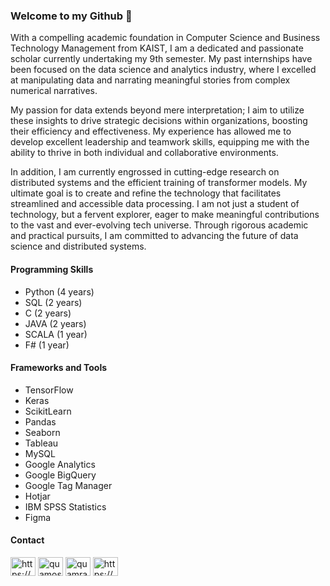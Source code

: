### Welcome to my Github 👋

With a compelling academic foundation in Computer Science and Business Technology Management from KAIST, I am a dedicated and passionate scholar currently undertaking my 9th semester. My past internships have been focused on the data science and analytics industry, where I excelled at manipulating data and narrating meaningful stories from complex numerical narratives. 

My passion for data extends beyond mere interpretation; I aim to utilize these insights to drive strategic decisions within organizations, boosting their efficiency and effectiveness. My experience has allowed me to develop excellent leadership and teamwork skills, equipping me with the ability to thrive in both individual and collaborative environments.

In addition, I am currently engrossed in cutting-edge research on distributed systems and the efficient training of transformer models. My ultimate goal is to create and refine the technology that facilitates streamlined and accessible data processing. I am not just a student of technology, but a fervent explorer, eager to make meaningful contributions to the vast and ever-evolving tech universe. Through rigorous academic and practical pursuits, I am committed to advancing the future of data science and distributed systems.


#### Programming Skills
- Python (4 years)
- SQL (2 years)
- C (2 years)
- JAVA (2 years)
- SCALA (1 year)
- F# (1 year)

#### Frameworks and Tools
- TensorFlow
- Keras
- ScikitLearn
- Pandas
- Seaborn
- Tableau
- MySQL
- Google Analytics
- Google BigQuery
- Google Tag Manager
- Hotjar
- IBM SPSS Statistics
- Figma

#### Contact
<a href="https://www.linkedin.com/in/h-m-quamran-hasan/" target="blank"><img align="center" src="https://raw.githubusercontent.com/rahuldkjain/github-profile-readme-generator/master/src/images/icons/Social/linked-in-alt.svg" alt="https://www.linkedin.com/in/h-m-quamran-hasan/" height="30" width="40" /></a>
<a href="https://www.kaggle.com/quamos" target="blank"><img align="center" src="https://raw.githubusercontent.com/rahuldkjain/github-profile-readme-generator/master/src/images/icons/Social/kaggle.svg" alt="quamos" height="30" width="40" /></a>
<a href="https://www.instagram.com/quamran_hasan/" target="blank"><img align="center" src="https://raw.githubusercontent.com/rahuldkjain/github-profile-readme-generator/master/src/images/icons/Social/instagram.svg" alt="quamran_hasan" height="30" width="40" /></a>
<a href="https://www.facebook.com/i.am.quamtastic" target="blank"><img align="center" src="https://raw.githubusercontent.com/rahuldkjain/github-profile-readme-generator/master/src/images/icons/Social/facebook.svg" alt="https://www.facebook.com/i.am.quamtastic" height="30" width="40" /></a>
